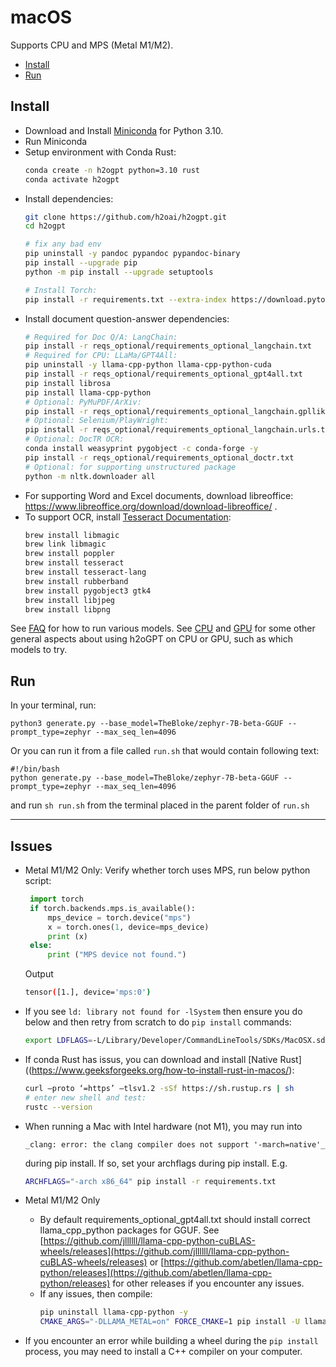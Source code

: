 # macOS

Supports CPU and MPS (Metal M1/M2).

- [Install](#install)
- [Run](#run)

## Install
* Download and Install [Miniconda](https://docs.conda.io/en/latest/miniconda.html#macos-installers) for Python 3.10.
* Run Miniconda
* Setup environment with Conda Rust:
    ```bash
    conda create -n h2ogpt python=3.10 rust
    conda activate h2ogpt
    ```
* Install dependencies:
    ```bash
    git clone https://github.com/h2oai/h2ogpt.git
    cd h2ogpt

    # fix any bad env
    pip uninstall -y pandoc pypandoc pypandoc-binary
    pip install --upgrade pip
    python -m pip install --upgrade setuptools
    
    # Install Torch:
    pip install -r requirements.txt --extra-index https://download.pytorch.org/whl/cpu
    ```
* Install document question-answer dependencies:
    ```bash
    # Required for Doc Q/A: LangChain:
    pip install -r reqs_optional/requirements_optional_langchain.txt
    # Required for CPU: LLaMa/GPT4All:
    pip uninstall -y llama-cpp-python llama-cpp-python-cuda
    pip install -r reqs_optional/requirements_optional_gpt4all.txt
    pip install librosa
    pip install llama-cpp-python
    # Optional: PyMuPDF/ArXiv:
    pip install -r reqs_optional/requirements_optional_langchain.gpllike.txt
    # Optional: Selenium/PlayWright:
    pip install -r reqs_optional/requirements_optional_langchain.urls.txt
    # Optional: DocTR OCR:
    conda install weasyprint pygobject -c conda-forge -y
    pip install -r reqs_optional/requirements_optional_doctr.txt                     
    # Optional: for supporting unstructured package
    python -m nltk.downloader all
  ```
* For supporting Word and Excel documents, download libreoffice: https://www.libreoffice.org/download/download-libreoffice/ .
* To support OCR, install [Tesseract Documentation](https://tesseract-ocr.github.io/tessdoc/Installation.html):
    ```bash
    brew install libmagic
    brew link libmagic
    brew install poppler
    brew install tesseract
    brew install tesseract-lang
    brew install rubberband
    brew install pygobject3 gtk4
    brew install libjpeg
    brew install libpng
    ```

See [FAQ](FAQ.md#adding-models) for how to run various models.  See [CPU](README_CPU.md) and [GPU](README_GPU.md) for some other general aspects about using h2oGPT on CPU or GPU, such as which models to try.

## Run 
In your terminal, run: 

```python3 generate.py --base_model=TheBloke/zephyr-7B-beta-GGUF --prompt_type=zephyr --max_seq_len=4096```

Or you can run it from a file called `run.sh` that would contain following text:

```
#!/bin/bash
python generate.py --base_model=TheBloke/zephyr-7B-beta-GGUF --prompt_type=zephyr --max_seq_len=4096
```

and run `sh run.sh` from the terminal placed in the parent folder of `run.sh`

---

## Issues
* Metal M1/M2 Only:
   Verify whether torch uses MPS, run below python script:
     ```python
      import torch
      if torch.backends.mps.is_available():
          mps_device = torch.device("mps")
          x = torch.ones(1, device=mps_device)
          print (x)
      else:
          print ("MPS device not found.")
     ```
  Output
     ```bash
     tensor([1.], device='mps:0')
     ```
* If you see `ld: library not found for -lSystem` then ensure you do below and then retry from scratch to do `pip install` commands:
    ```bash
    export LDFLAGS=-L/Library/Developer/CommandLineTools/SDKs/MacOSX.sdk/usr/lib`
    ```
* If conda Rust has issus, you can download and install [Native Rust]((https://www.geeksforgeeks.org/how-to-install-rust-in-macos/):
    ```bash
    curl –proto ‘=https’ –tlsv1.2 -sSf https://sh.rustup.rs | sh
    # enter new shell and test:
    rustc --version
    ```
* When running a Mac with Intel hardware (not M1), you may run into
    ```text
    _clang: error: the clang compiler does not support '-march=native'_
    ```
    during pip install.  If so, set your archflags during pip install. E.g.
    ```bash
    ARCHFLAGS="-arch x86_64" pip install -r requirements.txt
    ```
* Metal M1/M2 Only
  * By default requirements_optional_gpt4all.txt should install correct llama_cpp_python packages for GGUF.  See [https://github.com/jllllll/llama-cpp-python-cuBLAS-wheels/releases](https://github.com/jllllll/llama-cpp-python-cuBLAS-wheels/releases) or [https://github.com/abetlen/llama-cpp-python/releases](https://github.com/abetlen/llama-cpp-python/releases) for other releases if you encounter any issues.
  * If any issues, then compile:
      ```bash
      pip uninstall llama-cpp-python -y
      CMAKE_ARGS="-DLLAMA_METAL=on" FORCE_CMAKE=1 pip install -U llama-cpp-python==0.2.26 --no-cache-dir
      ```

* If you encounter an error while building a wheel during the `pip install` process, you may need to install a C++ compiler on your computer.
